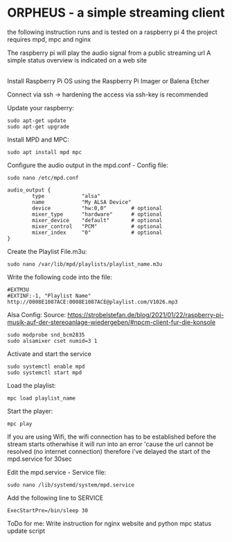 # ORPHEUS - a simple streaming client

the following instruction runs and is tested on a raspberry pi 4
the project requires mpd, mpc and nginx

The raspberry pi will play the audio signal from a public streaming url
A simple status overview is indicated on a web site

<br>
Install Raspberry Pi OS using the Raspberry Pi Imager or Balena Etcher

Connect via ssh
-> hardening the access via ssh-key is recommended

Update your raspberry:

	sudo apt-get update
	sudo apt-get upgrade

Install MPD and MPC:
	
	sudo apt install mpd mpc

Configure the audio output in the mpd.conf - Config file:
	
	sudo nano /etc/mpd.conf 

	audio_output {
	        type            "alsa"
	        name            "My ALSA Device"
	        device          "hw:0,0"        # optional
	        mixer_type      "hardware"      # optional
	        mixer_device    "default"       # optional
	        mixer_control   "PCM"           # optional
	        mixer_index     "0"             # optional
	}
	

Create the Playlist File.m3u:

	sudo nano /var/lib/mpd/playlists/playlist_name.m3u

Write the following code into the file:
	
	#EXTM3U
	#EXTINF:-1, "Playlist Name"
	http://0008E1087ACE:0008E1087ACE@playlist.com/V1026.mp3
	
Alsa Config:
Source: https://strobelstefan.de/blog/2021/01/22/raspberry-pi-musik-auf-der-stereoanlage-wiedergeben/#npcm-client-fur-die-konsole

	sudo modprobe snd_bcm2835
	sudo alsamixer cset numid=3 1

Activate and start the service

  	sudo systemctl enable mpd
	sudo systemctl start mpd


Load the playlist:

	mpc load playlist_name

Start the player:

	mpc play

If you are using Wifi, the wifi connection has to be established before the stream starts otherwhise it will run into an error 'cause the url cannot be resolved (no internet connection)
therefore i've delayed the start of the mpd.service for 30sec

Edit the mpd.service - Service file:

	sudo nano /lib/systemd/system/mpd.service
	
Add the following line to SERVICE

	ExecStartPre=/bin/sleep 30


ToDo for me:
Write instruction for nginx website and python mpc status update script
